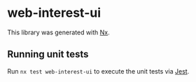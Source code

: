 # web-interest-ui

This library was generated with [Nx](https://nx.dev).

## Running unit tests

Run `nx test web-interest-ui` to execute the unit tests via [Jest](https://jestjs.io).
